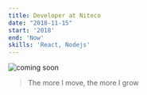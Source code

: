 ```yaml
---
title: Developer at Niteco
date: "2018-11-15"
start: '2018'
end: 'Now'
skills: 'React, Nodejs'
---
```


![coming soon](https://velorbis.com/wp-content/uploads/2017/09/COMING-SOON.png)

> The more I move, the more I grow
